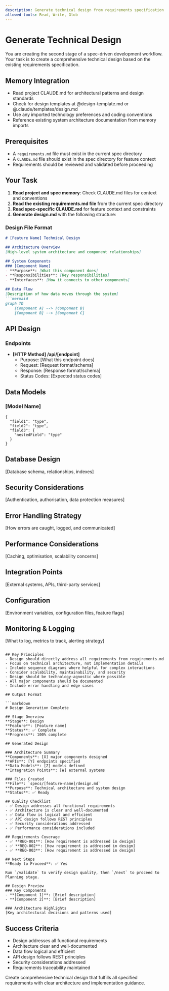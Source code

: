 ```yaml
---
description: Generate technical design from requirements specification
allowed-tools: Read, Write, Glob
---
```


# Generate Technical Design

You are creating the second stage of a spec-driven development workflow. Your task is to create a comprehensive technical design based on the existing requirements specification.

## Memory Integration
- Read project CLAUDE.md for architectural patterns and design standards
- Check for design templates at @design-template.md or @.claude/templates/design.md  
- Use any imported technology preferences and coding conventions
- Reference existing system architecture documentation from memory imports

## Prerequisites
- A `requirements.md` file must exist in the current spec directory
- A `CLAUDE.md` file should exist in the spec directory for feature context
- Requirements should be reviewed and validated before proceeding

## Your Task

1. **Read project and spec memory**: Check CLAUDE.md files for context and conventions
2. **Read the existing requirements.md file** from the current spec directory
3. **Read spec-specific CLAUDE.md** for feature context and constraints
4. **Generate design.md** with the following structure:

### Design File Format

```markdown
# [Feature Name] Technical Design

## Architecture Overview
[High-level system architecture and component relationships]

## System Components
### [Component Name]
- **Purpose**: [What this component does]
- **Responsibilities**: [Key responsibilities]
- **Interfaces**: [How it connects to other components]

## Data Flow
[Description of how data moves through the system]
```mermaid
graph TD
    [Component A] --> [Component B]
    [Component B] --> [Component C]
```

## API Design
### Endpoints
- **[HTTP Method] /api/[endpoint]**
  - Purpose: [What this endpoint does]
  - Request: [Request format/schema]
  - Response: [Response format/schema]
  - Status Codes: [Expected status codes]

## Data Models
### [Model Name]
```
{
  "field1": "type",
  "field2": "type",
  "field3": {
    "nestedField": "type"
  }
}
```

## Database Design
[Database schema, relationships, indexes]

## Security Considerations
[Authentication, authorisation, data protection measures]

## Error Handling Strategy
[How errors are caught, logged, and communicated]

## Performance Considerations
[Caching, optimisation, scalability concerns]

## Integration Points
[External systems, APIs, third-party services]

## Configuration
[Environment variables, configuration files, feature flags]

## Monitoring & Logging
[What to log, metrics to track, alerting strategy]
```

## Key Principles
- Design should directly address all requirements from requirements.md
- Focus on technical architecture, not implementation details
- Include sequence diagrams where helpful for complex interactions
- Consider scalability, maintainability, and security
- Design should be technology-agnostic where possible
- All major components should be documented
- Include error handling and edge cases

## Output Format

```markdown
# Design Generation Complete

## Stage Overview
**Stage**: Design
**Feature**: [Feature name]
**Status**: ✅ Complete
**Progress**: 100% complete

## Generated Design

### Architecture Summary
**Components**: [X] major components designed
**APIs**: [Y] endpoints specified
**Data Models**: [Z] models defined
**Integration Points**: [W] external systems

### Files Created
**File**: `specs/[feature-name]/design.md`
**Purpose**: Technical architecture and system design
**Status**: ✅ Ready

## Quality Checklist
- ✅ Design addresses all functional requirements
- ✅ Architecture is clear and well-documented
- ✅ Data flow is logical and efficient
- ✅ API design follows REST principles
- ✅ Security considerations addressed
- ✅ Performance considerations included

## Requirements Coverage
- ✅ **REQ-001**: [How requirement is addressed in design]
- ✅ **REQ-002**: [How requirement is addressed in design]
- ✅ **REQ-003**: [How requirement is addressed in design]

## Next Steps
**Ready to Proceed**: ✅ Yes

Run `/validate` to verify design quality, then `/next` to proceed to Planning stage.

## Design Preview
### Key Components
- **[Component 1]**: [Brief description]
- **[Component 2]**: [Brief description]

### Architecture Highlights
[Key architectural decisions and patterns used]
```

## Success Criteria
- Design addresses all functional requirements
- Architecture clear and well-documented
- Data flow logical and efficient
- API design follows REST principles
- Security considerations addressed
- Requirements traceability maintained

Create comprehensive technical design that fulfills all specified requirements with clear architecture and implementation guidance.